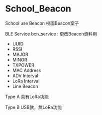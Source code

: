 # School_Beacon
School use Beacon
校園Beacon案子

BLE Service
bcn_service : 更改Beacon資料用
* UUID
* RSSI
* MAJOR
* MINOR
* TXPOWER
* MAC Address
* ADV Interval
* LoRa Interval
* Line Beacon

Type A
具有LoRa功能

Type B
USB款，無LoRa功能
